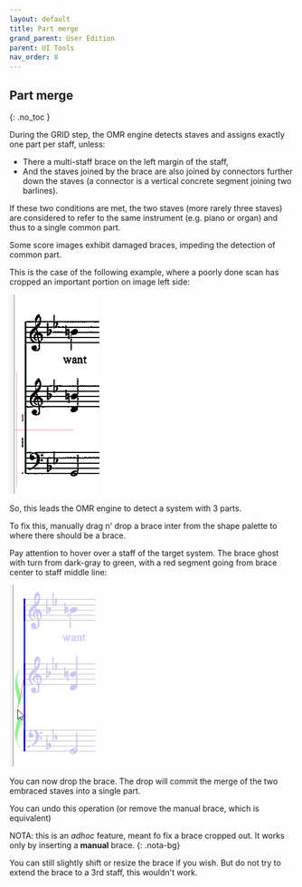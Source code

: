 ```yaml
---
layout: default
title: Part merge
grand_parent: User Edition
parent: UI Tools
nav_order: 8
---
```

## Part merge
{: .no_toc }

During the GRID step, the OMR engine detects staves and assigns exactly one part per staff,
unless:
* There a multi-staff brace on the left margin of the staff,
* And the staves joined by the brace are also joined by connectors further down the staves
(a connector is a vertical concrete segment joining two barlines).

If these two conditions are met, the two staves (more rarely three staves) are considered to
refer to the same instrument (e.g. piano or organ) and thus to a single common part.

Some score images exhibit damaged braces, impeding the detection of common part.

This is the case of the following example, where a poorly done scan has cropped an important
portion on image left side:

![](../assets/images/brace_missing.png)

So, this leads the OMR engine to detect a system with 3 parts.

To fix this, manually drag n' drop a brace inter from the shape palette to where there should be
a brace.

Pay attention to hover over a staff of the target system.
The brace ghost with turn from dark-gray to green, with a red segment going from brace center
to staff middle line:

![](../assets/images/brace_dropped.png)

You can now drop the brace.
The drop will commit the merge of the two embraced staves into a single part.

You can undo this operation (or remove the manual brace, which is equivalent)

NOTA: this is an _adhoc_ feature, meant fo fix a brace cropped out.
It works only by inserting a **manual** brace.
{: .nota-bg}

You can still slightly shift or resize the brace if you wish.
But do not try to extend the brace to a 3rd staff, this wouldn't work.
